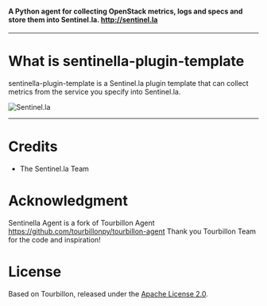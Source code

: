 #### A Python agent for collecting OpenStack metrics, logs and specs and store them into Sentinel.la. http://sentinel.la

-----

# What is sentinella-plugin-template

sentinella-plugin-template is a Sentinel.la plugin template that can collect metrics from the service you specify into Sentinel.la.

![Sentinel.la](https://www.sentinel.la/wp-content/uploads/2017/03/Sentinella.logo-02.png)

-----

# Credits

* The Sentinel.la Team 

# Acknowledgment

Sentinella Agent is a fork of Tourbillon Agent https://github.com/tourbillonpy/tourbillon-agent
Thank you Tourbillon Team for the code and inspiration!


# License

Based on Tourbillon, released under the [Apache License 2.0](http://www.apache.org/licenses/LICENSE-2.0.html).

